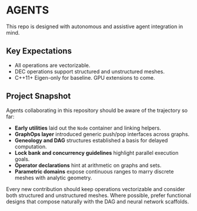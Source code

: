 # AGENTS

This repo is designed with autonomous and assistive agent integration in mind.

## Key Expectations
- All operations are vectorizable.
- DEC operations support structured and unstructured meshes.
- C++11+ Eigen-only for baseline. GPU extensions to come.

## Project Snapshot
Agents collaborating in this repository should be aware of the trajectory so far:

- **Early utilities** laid out the `Node` container and linking helpers.
- **GraphOps layer** introduced generic push/pop interfaces across graphs.
- **Geneology and DAG** structures established a basis for delayed computation.
- **Lock bank and concurrency guidelines** highlight parallel execution goals.
- **Operator declarations** hint at arithmetic on graphs and sets.
- **Parametric domains** expose continuous ranges to marry discrete meshes with analytic geometry.

Every new contribution should keep operations vectorizable and consider both structured and unstructured meshes. Where possible, prefer functional designs that compose naturally with the DAG and neural network scaffolds.
